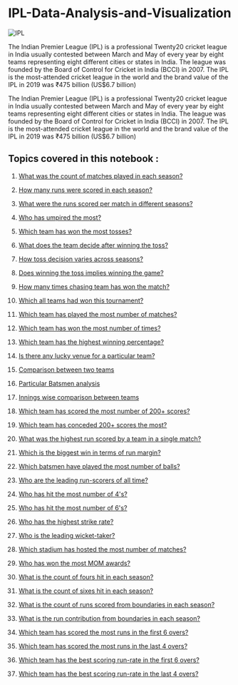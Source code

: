 # IPL-Data-Analysis-and-Visualization


![IPL](https://www.google.com/url?sa=i&url=https%3A%2F%2Fwww.india.com%2Fsports%2Fipl-2018-full-squads-check-complete-payers-list-of-ipl-11-teams-2867446%2F&psig=AOvVaw3_MScVYqjBQSQX7tCVLgyI&ust=1631814887743000&source=images&cd=vfe&ved=0CAsQjRxqFwoTCIChp6fGgfMCFQAAAAAdAAAAABAO)


The Indian Premier League (IPL) is a professional Twenty20 cricket league in India usually contested between March and May of every year by eight teams representing eight different cities or states in India. The league was founded by the Board of Control for Cricket in India (BCCI) in 2007. The IPL is the most-attended cricket league in the world and the brand value of the IPL in 2019 was ₹475 billion (US$6.7 billion)


The Indian Premier League (IPL) is a professional Twenty20 cricket league in India usually contested between March and May of every year by eight teams representing eight different cities or states in India. The league was founded by the Board of Control for Cricket in India (BCCI) in 2007.
The IPL is the most-attended cricket league in the world and the brand value of the IPL in 2019 was ₹475 billion (US$6.7 billion)

## **Topics covered in this notebook** :

1. <a href='#1'> What was the count of matches played in each season?</a>
 
2. <a href='#2'>How many runs were scored in each season?</a>
 
3. <a href='#3'>What were the runs scored per match in different seasons? </a>
 
4. <a href='#4'>Who has umpired the most?</a>
 
5. <a href='#5'>Which team has won the most tosses?</a>
 
6. <a href='#6'>What does the team decide after winning the toss?</a>
 
7. <a href='#7'>How toss decision varies across seasons?</a>
 
8. <a href='#8'>Does winning the toss implies winning the game?</a>
 
9. <a href='#9'>How many times chasing team has won the match?</a>
 
10. <a href='#10'>Which all teams had won this tournament?</a>
 
11. <a href='#11'>Which team has played the most number of matches?</a>
 
12. <a href='#12'>Which team has won the most number of times?</a>
 
13. <a href='#13'>Which team has the highest winning percentage?</a>
 
14. <a href='#14'>Is there any lucky venue for a particular team?</a>
 
15. <a href='#15'>Comparison between two teams</a>
 
16. <a href='#16'>Particular Batsmen analysis</a>
 
17. <a href='#17'>Innings wise comparison between teams</a>
 
18. <a href='#18'>Which team has scored the most number of 200+ scores?</a>
 
19. <a href='#19'>Which team has conceded 200+ scores the most?</a>
 
20. <a href='#20'>What was the highest run scored by a team in a single match?</a>
 
21. <a href='#21'>Which is the biggest win in terms of run margin?</a>
 
22. <a href='#22'>Which batsmen have played the most number of balls?</a>
 
23. <a href='#23'>Who are the leading run-scorers of all time?</a>
 
24. <a href='#24'>Who has hit the most number of 4's?</a>
 
25. <a href='#25'>Who has hit the most number of 6's?</a>
 
26. <a href='#26'>Who has the highest strike rate?</a>
 
27. <a href='#27'>Who is the leading wicket-taker?</a>
 
28. <a href='#28'>Which stadium has hosted the most number of matches?</a>
 
29. <a href='#29'>Who has won the most MOM awards?</a>
 
30. <a href='#30'>What is the count of fours hit in each season?</a>
 
31. <a href='#31'>What is the count of sixes hit in each season?</a>
 
32. <a href='#32'>What is the count of runs scored from boundaries in each season?</a>
 
33. <a href='#33'>What is the run contribution from boundaries in each season?</a>
 
34. <a href='#34'>Which team has scored the most runs in the first 6 overs?</a>
 
35. <a href='#35'>Which team has scored the most runs in the last 4 overs?</a>
 
36. <a href='#36'>Which team has the best scoring run-rate in the first 6 overs?</a>
 
37. <a href='#37'>Which team has the best scoring run-rate in the last 4 overs?</a>
